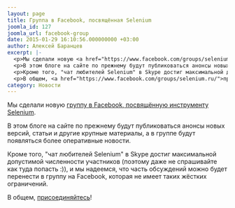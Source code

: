 ```yaml
---
layout: page
title: Группа в Facebook, посвящённая Selenium
joomla_id: 127
joomla_url: facebook-group
date: 2015-01-29 16:10:56.000000000 +03:00
author: Алексей Баранцев
excerpt: |-
  <p>Мы сделали новую <a href="https://www.facebook.com/groups/selenium.ru/">группу в Facebook, посвящённую инструменту Selenium</a>.</p>
  <p>В этом блоге на сайте по прежнему будут публиковаться анонсы новых версий, статьи и другие крупные материалы, а в группе будут появляться более оперативные новости.</p>
  <p>Кроме того, "чат любителей Selenium" в Skype достиг максимальной допустимой численности участников (поэтому даже не спрашивайте как туда попасть :)), и мы надеемся, что часть обсуждений можно будет перенести в группу на Facebook, которая не имеет таких жёстких ограничений.</p>
  <p>В общем, <a href="https://www.facebook.com/groups/selenium.ru/">присоединяйтесь</a>!</p>
category: Новости
---
```

<p>Мы сделали новую <a href="https://www.facebook.com/groups/selenium.ru/">группу в Facebook, посвящённую инструменту Selenium</a>.</p>
<p>В этом блоге на сайте по прежнему будут публиковаться анонсы новых версий, статьи и другие крупные материалы, а в группе будут появляться более оперативные новости.</p>
<p>Кроме того, "чат любителей Selenium" в Skype достиг максимальной допустимой численности участников (поэтому даже не спрашивайте как туда попасть :)), и мы надеемся, что часть обсуждений можно будет перенести в группу на Facebook, которая не имеет таких жёстких ограничений.</p>
<p>В общем, <a href="https://www.facebook.com/groups/selenium.ru/">присоединяйтесь</a>!</p>
